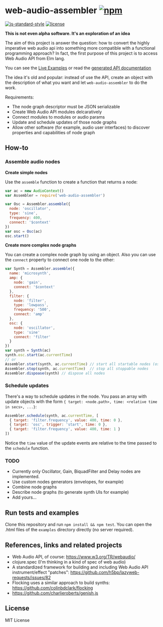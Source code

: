 # web-audio-assembler [![npm](https://img.shields.io/npm/v/web-audio-assembler.svg?style=flat-square)](https://www.npmjs.com/package/web-audio-assembler)

[![js-standard-style](https://img.shields.io/badge/code%20style-standard-brightgreen.svg?style=flat-square)](https://github.com/feross/standard) [![license](https://img.shields.io/npm/l/web-audio-assembler.svg?style=flat-square)](https://www.npmjs.com/package/web-audio-assembler)

**This is not even alpha software. It's an exploration of an idea**

The aim of this project is answer the question: how to convert the highly imperative web audio api into something more compatible with a functional programming approach? In fact, the first purpose of this project is to access Web Audio API from Elm lang.

You can see the [Live Examples](https://danigb.github.io/web-audio-assembler) or read the [generated API documentation](https://github.com/danigb/web-audio-assembler/blob/master/API.md)

The idea it's old and popular: instead of use the API, create an object with the description of what you want and let `web-audio-assembler` to do the work.

Requirements:

- The node graph descriptor must be JSON serializable
- Create Web Audio API modules delcaratively
- Connect modules to modules or audio params
- Update and schedule updates of those node graphs
- Allow other software (for example, audio user interfaces) to discover properties and capabilities of node graph

## How-to

### Assemble audio nodes

**Create simple nodes**

Use the `assemble` function to create a function that returns a node:

```js
var ac = new AudioContext()
var Assembler = require('web-audio-assembler')

var Osc = Assembler.assemble({
  node: 'oscillator',
  type: 'sine',
  frequency: 400,
  connect: '$context'
})
var osc = Osc(ac)
osc.start()
```

**Create more complex node graphs**

You can create a complex node graph by using an object. Also you can use the `connect` property to connect one node to the other:

```js
var Synth = Assembler.assemble({
  name: 'microsynth',
  amp: {
    node: 'gain',
    connect: '$context'
  },
  filter: {
    node: 'filter',
    type: 'lowpass',
    frequency: '500',
    connect: 'amp'
  },
  osc: {
    node: 'oscillator',
    type: 'sine'
    connect: 'filter'
  }
})
var synth = Synth(ac)
synth.osc.start(ac.currentTime)
// or
Assembler.start(synth, ac.currentTime) // start all startable nodes (oscillators, audio sources, envelopes)
Assembler.stop(synth, ac.currentTime)  // stop all stoppable nodes
Assembler.dispoase(synth) // dispose all nodes
```

### Schedule updates

There's a way to schedule updates in the node. You pass an array with update objects with the form `{ target: <node.path>, time: <relative time in secs>, ...}`:

```js
Assembler.schedule(synth, ac.currentTime, [
  { target: 'filter.frequency', value: 400, time: 0 },
  { target: 'osc', trigger: 'start', time: 0 },
  { target: 'filter.frequency', value: 400, time: 1 }
])
```

Notice the `time` value of the update events are relative to the time passed to the `schedule` function.

### TODO

- Currently only Oscillator, Gain, BiquadFilter and Delay nodes are implemented.
- Use custom nodes generators (envelopes, for example)
- Combine node graphs
- Describe node graphs (to generate synth UIs for example)
- Add yours...

## Run tests and examples

Clone this repository and run `npm install && npm test`. You can open the .html files of the `examples` directory directly (no server required).

## References, links and related projects

- Web Audio API, of course: https://www.w3.org/TR/webaudio/
- clojure.spec (I'm thinking in a kind of spec of web audio)
- A standardized framework for building and including Web Audio API instrument/effect "patches": https://github.com/h5bp/lazyweb-requests/issues/82
- Flocking uses a similar approach to build synths: https://github.com/colinbdclark/flocking
- https://github.com/charlieroberts/genish.js

## License

MIT License
